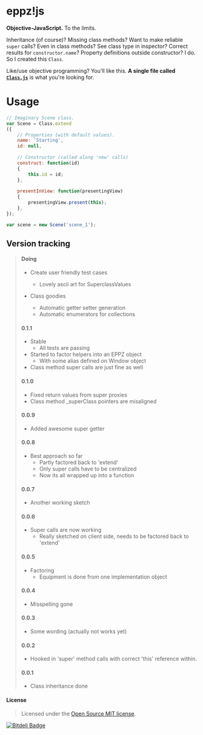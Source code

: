 eppz!js
=======

**Objective-JavaScript.** To the limits. 

Inheritance (of course)? Missing class methods? Want to make reliable `super` calls? Even in class methods? See class type in inspector? Correct results for `constructor.name`? Property definitions outside constructor? I do. So I created this `Class`.

Like/use objective programming? You'll like this. **A single file called [`Class.js`](https://github.com/eppz/eppz-js/blob/master/Classes/Tools/Class.js)** is what you're looking for.


# Usage

```JavaScript
// Imaginary Scene class.
var Scene = Class.extend
({
    // Properties (with default values).
    name: 'Starting',
    id: null,
    
    // Constructor (called along 'new' calls)
    construct: function(id)
    {
        this.id = id;
    },
    
    presentInView: function(presentingView)
    {
        presentingView.present(this);
    },
});

var scene = new Scene('scene_1');
```


## Version tracking

> #### Doing
>
> + Create user friendly test cases
>   + Lovely ascii art for SuperclassValues
>
> + Class goodies
>   + Automatic getter setter generation
>   + Automatic enumerators for collections
> 
> 
> #### 0.1.1
> 
> + Stable
>   + All tests are passing
> + Started to factor helpers into an EPPZ object
>   + With some alias defined on Window object
> + Class method super calls are just fine as well
> 
> 
> #### 0.1.0
> 
> + Fixed return values from super proxies
> + Class method _superClass pointers are misaligned
> 
> 
> #### 0.0.9
> 
> + Added awesome super getter
> 
> 
> #### 0.0.8
> 
> + Best approach so far
>   + Partly factored back to 'extend'
>   + Only super calls have to be centralized
>   + Now its all wrapped up into a function
> 
> 
> #### 0.0.7
> 
> + Another working sketch
> 
> 
> #### 0.0.6
> 
> + Super calls are now working
>   + Really sketched on client side, needs to be factored back to 'extend'
> 
> 
> #### 0.0.5
> 
> + Factoring
>   + Equipment is done from one implementation object
> 
> 
> #### 0.0.4
> 
> + Misspelling gone
>  
> 
> #### 0.0.3
> 
> + Some wording (actually not works yet)
>  
> 
> #### 0.0.2
> 
> + Hooked in 'super' method calls with correct 'this' reference within.
>  
> 
> #### 0.0.1
> 
> + Class inheritance done


#### License
> Licensed under the [Open Source MIT license](http://en.wikipedia.org/wiki/MIT_License).

[![Bitdeli Badge](https://d2weczhvl823v0.cloudfront.net/eppz/eppz-js/trend.png)](https://bitdeli.com/free "Bitdeli Badge")

